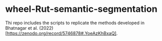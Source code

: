 # wheel-Rut-semantic-segmentation

Thi repo includes the scripts to replicate the methods developed in Bhatnagar et al. (2022) [https://zenodo.org/record/5746878#.YoeAzKhBxaQ].
